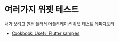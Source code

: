 # 여러가지 위젯 테스트
내가 보려고 만든 플러터 어플리케이션 위젯 테스트 레파지토리
- [Cookbook: Useful Flutter samples](https://flutter.dev/docs/cookbook)